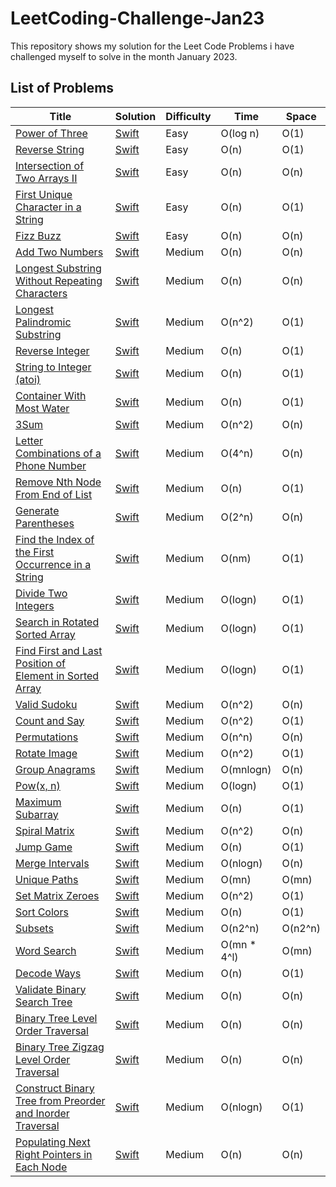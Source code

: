# LeetCoding-Challenge-Jan23
This repository shows my solution for the Leet Code Problems i have challenged myself to solve in the month January 2023.


## List of Problems

| Title  | Solution | Difficulty  | Time | Space  |
| ------ | -------- | ----------- | ---- | ------ |
| [Power of Three](https://leetcode.com/problems/power-of-three/) | [Swift](https://github.com/Prasanth-iOS/LeetCoding-Challenge-Jan23/blob/main/1_PowerOfThree_Day1.playground/Contents.swift) | Easy | O(log n) | O(1) |
| [Reverse String](https://leetcode.com/problems/reverse-string/) | [Swift](https://github.com/Prasanth-iOS/LeetCoding-Challenge-Jan23/blob/main/2_ReverseString_Day2.playground/Contents.swift) | Easy | O(n) | O(1) |
| [Intersection of Two Arrays II](https://leetcode.com/problems/intersection-of-two-arrays-ii/) | [Swift](https://github.com/Prasanth-iOS/LeetCoding-Challenge-Jan23/blob/main/3_IntersectionOfTwoArraysII_Day2.playground/Contents.swift) | Easy | O(n) | O(n) |
| [First Unique Character in a String](https://leetcode.com/problems/first-unique-character-in-a-string/) | [Swift](https://github.com/Prasanth-iOS/LeetCoding-Challenge-Jan23/blob/main/4_FirstUniqueCharacterInAString_Day2.playground/Contents.swift) | Easy | O(n) | O(1) |
| [Fizz Buzz](https://leetcode.com/problems/fizz-buzz/) | [Swift](https://github.com/Prasanth-iOS/LeetCoding-Challenge-Jan23/blob/main/5_FizzBuzz_Day2.playground/Contents.swift) | Easy | O(n) | O(n) |
| [Add Two Numbers](https://leetcode.com/problems/add-two-numbers/) | [Swift](https://github.com/Prasanth-iOS/LeetCoding-Challenge-Jan23/blob/main/6_AddTwoNumbers_Day3.playground/Contents.swift) | Medium | O(n) | O(n) |
| [Longest Substring Without Repeating Characters](https://leetcode.com/problems/longest-substring-without-repeating-characters/) | [Swift](https://github.com/Prasanth-iOS/LeetCoding-Challenge-Jan23/blob/main/7_LongestSubstringWithoutRepeatingCharacters_Day3.playground/Contents.swift) | Medium | O(n) | O(n) |
| [Longest Palindromic Substring](https://leetcode.com/problems/longest-palindromic-substring/) | [Swift](https://github.com/Prasanth-iOS/LeetCoding-Challenge-Jan23/blob/main/8_LongestPalindromicSubstring_Day3.playground/Contents.swift) | Medium | O(n^2) | O(1) |
| [Reverse Integer](https://leetcode.com/problems/reverse-integer/) | [Swift](https://github.com/Prasanth-iOS/LeetCoding-Challenge-Jan23/blob/main/9_ReverseInteger_Day4.playground/Contents.swift) | Medium | O(n) | O(1) |
| [String to Integer (atoi)](https://leetcode.com/problems/string-to-integer-atoi/) | [Swift](https://github.com/Prasanth-iOS/LeetCoding-Challenge-Jan23/blob/main/10_StringToInteger(atoi)_Day4.playground/Contents.swift) | Medium | O(n) | O(1) |
| [Container With Most Water](https://leetcode.com/problems/container-with-most-water/) | [Swift](https://github.com/Prasanth-iOS/LeetCoding-Challenge-Jan23/blob/main/11_ContainerWithMostWater_Day5.playground/Contents.swift) | Medium | O(n) | O(1) |
| [3Sum](https://leetcode.com/problems/3sum/) | [Swift](https://github.com/Prasanth-iOS/LeetCoding-Challenge-Jan23/blob/main/12_3Sum_Day5.playground/Contents.swift) | Medium | O(n^2) | O(n) |
| [Letter Combinations of a Phone Number](https://leetcode.com/problems/letter-combinations-of-a-phone-number/) | [Swift](https://github.com/Prasanth-iOS/LeetCoding-Challenge-Jan23/blob/main/13_%20LetterCombinationsOfAPhoneNumber_Day6.playground/Contents.swift) | Medium | O(4^n) | O(n) |
| [Remove Nth Node From End of List](https://leetcode.com/problems/remove-nth-node-from-end-of-list/) | [Swift](https://github.com/Prasanth-iOS/LeetCoding-Challenge-Jan23/blob/main/14_RemoveNthNodeFromEndOfList_Day6.playground/Contents.swift) | Medium | O(n) | O(1) |
| [Generate Parentheses](https://leetcode.com/problems/generate-parentheses/) | [Swift](https://github.com/Prasanth-iOS/LeetCoding-Challenge-Jan23/blob/main/15_GenerateParentheses_Day6.playground/Contents.swift) | Medium | O(2^n) | O(n) |
| [Find the Index of the First Occurrence in a String](https://leetcode.com/problems/find-the-index-of-the-first-occurrence-in-a-string/) | [Swift](https://github.com/Prasanth-iOS/LeetCoding-Challenge-Jan23/blob/main/16_FindTheIndexOfTheFirstOccurrenceInAString_Day7.playground/Contents.swift) | Medium | O(nm) | O(1) |
| [Divide Two Integers](https://leetcode.com/problems/divide-two-integers/) | [Swift](https://github.com/Prasanth-iOS/LeetCoding-Challenge-Jan23/blob/main/17_DivideTwoIntegers_Day8.playground/Contents.swift) | Medium | O(logn) | O(1) |
| [Search in Rotated Sorted Array](https://leetcode.com/problems/search-in-rotated-sorted-array/) | [Swift](https://github.com/Prasanth-iOS/LeetCoding-Challenge-Jan23/blob/main/18_SearchInRotatedSortedArray_Day9.playground/Contents.swift) | Medium | O(logn) | O(1) |
| [Find First and Last Position of Element in Sorted Array](https://leetcode.com/problems/find-first-and-last-position-of-element-in-sorted-array/) | [Swift](https://github.com/Prasanth-iOS/LeetCoding-Challenge-Jan23/blob/main/19_FindFirstAndLastPositionOfElementInSortedArray_Day10.playground/Contents.swift) | Medium | O(logn) | O(1) |
| [Valid Sudoku](https://leetcode.com/problems/valid-sudoku/) | [Swift](https://github.com/Prasanth-iOS/LeetCoding-Challenge-Jan23/blob/main/20_ValidSudoku_Day11.playground/Contents.swift) | Medium | O(n^2) | O(n) |
| [Count and Say](https://leetcode.com/problems/count-and-say/) | [Swift](https://github.com/Prasanth-iOS/LeetCoding-Challenge-Jan23/blob/main/21_CountAndSay_Day11.playground/Contents.swift) | Medium | O(n^2) | O(1) |
| [Permutations](https://leetcode.com/problems/permutations/) | [Swift](https://github.com/Prasanth-iOS/LeetCoding-Challenge-Jan23/blob/main/22_Permutations_Day12.playground/Contents.swift) | Medium | O(n^n) | O(n) |
| [Rotate Image](https://leetcode.com/problems/rotate-image/) | [Swift](https://github.com/Prasanth-iOS/LeetCoding-Challenge-Jan23/blob/main/23_RotateImage_Day12.playground/Contents.swift) | Medium | O(n^2) | O(1) |
| [Group Anagrams](https://leetcode.com/problems/group-anagrams/) | [Swift](https://github.com/Prasanth-iOS/LeetCoding-Challenge-Jan23/blob/main/24_GroupAnagrams_Day13.playground/Contents.swift) | Medium | O(mnlogn) | O(n) |
| [Pow(x, n)](https://leetcode.com/problems/powx-n/) | [Swift](https://github.com/Prasanth-iOS/LeetCoding-Challenge-Jan23/blob/main/25_Pow(x%2C%20n)_Day13.playground/Contents.swift) | Medium | O(logn) | O(1) |
| [Maximum Subarray](https://leetcode.com/problems/maximum-subarray/) | [Swift](https://github.com/Prasanth-iOS/LeetCoding-Challenge-Jan23/blob/main/26_MaximumSubarray_Day13.playground/Contents.swift) | Medium | O(n) | O(1) |
| [Spiral Matrix](https://leetcode.com/problems/spiral-matrix/) | [Swift](https://github.com/Prasanth-iOS/LeetCoding-Challenge-Jan23/blob/main/27_SpiralMatrix_Day14.playground/Contents.swift) | Medium | O(n^2) | O(n) |
| [Jump Game](https://leetcode.com/problems/jump-game/) | [Swift](https://github.com/Prasanth-iOS/LeetCoding-Challenge-Jan23/blob/main/28_JumpGame_Day15.playground/Contents.swift) | Medium | O(n) | O(1) |
| [Merge Intervals](https://leetcode.com/problems/merge-intervals/) | [Swift](https://github.com/Prasanth-iOS/LeetCoding-Challenge-Jan23/blob/main/29_MergeIntervals_Day16.playground/Contents.swift) | Medium | O(nlogn) | O(n) |
| [Unique Paths](https://leetcode.com/problems/unique-paths/) | [Swift](https://github.com/Prasanth-iOS/LeetCoding-Challenge-Jan23/blob/main/30_UniquePaths_Day17.playground/Contents.swift) | Medium | O(mn) | O(mn) |
| [Set Matrix Zeroes](https://leetcode.com/problems/set-matrix-zeroes/) | [Swift](https://github.com/Prasanth-iOS/LeetCoding-Challenge-Jan23/blob/main/31_SetMatrixZeroes_Day18.playground/Contents.swift) | Medium | O(n^2) | O(1) |
| [Sort Colors](https://leetcode.com/problems/sort-colors/) | [Swift](https://github.com/Prasanth-iOS/LeetCoding-Challenge-Jan23/blob/main/32_SortColors_Day19.playground/Contents.swift) | Medium | O(n) | O(1) |
| [Subsets](https://leetcode.com/problems/subsets/) | [Swift](https://github.com/Prasanth-iOS/LeetCoding-Challenge-Jan23/blob/main/33_Subsets_Day20.playground/Contents.swift) | Medium | O(n2^n) | O(n2^n) |
| [Word Search](https://leetcode.com/problems/word-search/) | [Swift](https://github.com/Prasanth-iOS/LeetCoding-Challenge-Jan23/blob/main/34_WordSearch_Day21.playground/Contents.swift) | Medium | O(mn * 4^l) | O(mn) |
| [Decode Ways](https://leetcode.com/problems/decode-ways/) | [Swift](https://github.com/Prasanth-iOS/LeetCoding-Challenge-Jan23/blob/main/35_DecodeWays_Day22.playground/Contents.swift) | Medium | O(n) | O(1) |
| [Validate Binary Search Tree](https://leetcode.com/problems/validate-binary-search-tree/) | [Swift](https://github.com/Prasanth-iOS/LeetCoding-Challenge-Jan23/blob/main/36_ValidateBinarySearchTree_Day23.playground/Contents.swift) | Medium | O(n) | O(n) |
| [Binary Tree Level Order Traversal](https://leetcode.com/problems/binary-tree-level-order-traversal/) | [Swift](https://github.com/Prasanth-iOS/LeetCoding-Challenge-Jan23/blob/main/37_BinaryTreeLevelOrderTraversal_Day23.playground/Contents.swift) | Medium | O(n) | O(n) |
| [Binary Tree Zigzag Level Order Traversal](https://leetcode.com/problems/binary-tree-zigzag-level-order-traversal/) | [Swift](https://github.com/Prasanth-iOS/LeetCoding-Challenge-Jan23/blob/main/38_BinaryTreeZigzagLevelOrderTraversal_Day23.playground/Contents.swift) | Medium | O(n) | O(n) |
| [Construct Binary Tree from Preorder and Inorder Traversal](https://leetcode.com/problems/construct-binary-tree-from-preorder-and-inorder-traversal/) | [Swift](https://github.com/Prasanth-iOS/LeetCoding-Challenge-Jan23/blob/main/39_ConstructBinaryTreeFromPreorderAndInorderTraversal_Day24.playground/Contents.swift) | Medium | O(nlogn) | O(1) |
| [Populating Next Right Pointers in Each Node](https://leetcode.com/problems/populating-next-right-pointers-in-each-node/) | [Swift](https://github.com/Prasanth-iOS/LeetCoding-Challenge-Jan23/blob/main/40_PopulatingNextRightPointersInEachNode_Day25.playground/Contents.swift) | Medium | O(n) | O(n) |
